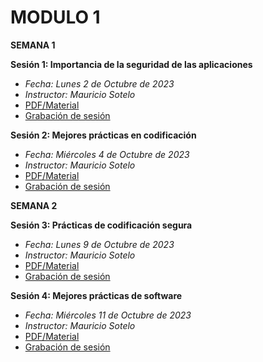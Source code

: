 # MODULO 1

**SEMANA 1**

**Sesión 1: Importancia de la seguridad de las aplicaciones**
- *Fecha: Lunes 2 de Octubre de 2023*
- *Instructor: Mauricio Sotelo*
- [PDF/Material](https://github.com/wizelineacademy/DSA-Carrix-SecureCoding-2023/files/12787479/Importancia.de.la.seguridad.de.las.aplicaciones.pdf)
- [Grabación de sesión](https://youtu.be/AzMaEPVa3F0)

**Sesión 2: Mejores prácticas en codificación**
- *Fecha: Miércoles 4 de Octubre de 2023*
- *Instructor: Mauricio Sotelo*
- [PDF/Material](https://github.com/wizelineacademy/DSA-Carrix-SecureCoding-2023/files/12821819/Mejores.practicas.en.codificacion.pdf)
- [Grabación de sesión](https://youtu.be/E8W_84Qbl0M)

**SEMANA 2**

**Sesión 3: Prácticas de codificación segura**
- *Fecha: Lunes 9 de Octubre de 2023*
- *Instructor: Mauricio Sotelo*
- [PDF/Material](https://github.com/wizelineacademy/DSA-Carrix-SecureCoding-2023/files/12861149/Secure.Coding.Practices.pdf)
- [Grabación de sesión](https://youtu.be/Bi3kZK_4vqM)

**Sesión 4: Mejores prácticas de software**
- *Fecha: Miércoles 11 de Octubre de 2023*
- *Instructor: Mauricio Sotelo*
- [PDF/Material](https://github.com/wizelineacademy/DSA-Carrix-SecureCoding-2023/files/12885317/Secure.Software.Best.Practices.pdf)
- [Grabación de sesión](https://youtu.be/qvzcyReM6k4)
